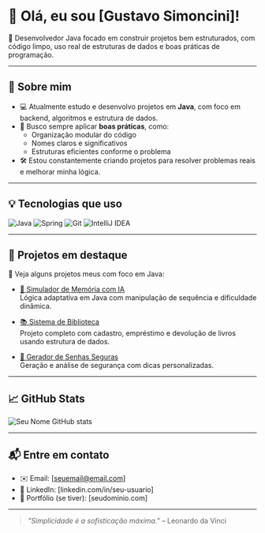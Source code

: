 # 👋 Olá, eu sou [Gustavo Simoncini]!

🎯 Desenvolvedor Java focado em construir projetos bem estruturados, com código limpo, uso real de estruturas de dados e boas práticas de programação.

---

## 🧠 Sobre mim

- 💻 Atualmente estudo e desenvolvo projetos em **Java**, com foco em backend, algoritmos e estrutura de dados.
- 🚀 Busco sempre aplicar **boas práticas**, como:
  - Organização modular do código
  - Nomes claros e significativos
  - Estruturas eficientes conforme o problema
- 🛠️ Estou constantemente criando projetos para resolver problemas reais e melhorar minha lógica.

---

## 💡 Tecnologias que uso

![Java](https://img.shields.io/badge/Java-ED8B00?style=for-the-badge&logo=java&logoColor=white)
![Spring](https://img.shields.io/badge/Spring-6DB33F?style=for-the-badge&logo=spring&logoColor=white)
![Git](https://img.shields.io/badge/Git-F05032?style=for-the-badge&logo=git&logoColor=white)
![IntelliJ IDEA](https://img.shields.io/badge/IDE-IntelliJIDEA-blue?style=for-the-badge&logo=intellijidea)

---

## 📂 Projetos em destaque

🌟 Veja alguns projetos meus com foco em Java:

- [🧠 Simulador de Memória com IA](https://github.com/seu-usuario/simulador-memoria)  
  Lógica adaptativa em Java com manipulação de sequência e dificuldade dinâmica.

- [📚 Sistema de Biblioteca](https://github.com/seu-usuario/sistema-biblioteca)  
  Projeto completo com cadastro, empréstimo e devolução de livros usando estrutura de dados.

- [🔐 Gerador de Senhas Seguras](https://github.com/seu-usuario/gerador-senhas)  
  Geração e análise de segurança com dicas personalizadas.

---

## 📈 GitHub Stats

![Seu Nome GitHub stats](https://github-readme-stats.vercel.app/api?username=seu-usuario&show_icons=true&theme=tokyonight)

---

## 📬 Entre em contato

- ✉️ Email: [seuemail@email.com]  
- 💼 LinkedIn: [linkedin.com/in/seu-usuario]  
- 🧠 Portfólio (se tiver): [seudominio.com]

---

> _"Simplicidade é a sofisticação máxima."_ – Leonardo da Vinci
